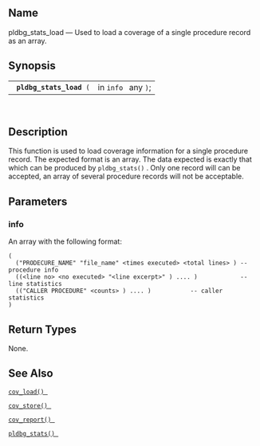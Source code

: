 <div>

<div>

</div>

<div>

## Name

pldbg_stats_load — Used to load a coverage of a single procedure record
as an array.

</div>

<div>

## Synopsis

<div>

|                               |                     |
|-------------------------------|---------------------|
| ` `**`pldbg_stats_load`**` (` | in `info ` any `)`; |

<div>

 

</div>

</div>

</div>

<div>

## Description

This function is used to load coverage information for a single
procedure record. The expected format is an array. The data expected is
exactly that which can be produced by `pldbg_stats()` . Only one record
will can be accepted, an array of several procedure records will not be
acceptable.

</div>

<div>

## Parameters

<div>

### info

An array with the following format:

``` programlisting
(
  ("PRODECURE_NAME" "file_name" <times executed> <total lines> ) -- procedure info
  ((<line no> <no executed> "<line excerpt>" ) .... )            -- line statistics
  (("CALLER PROCEDURE" <counts> ) .... )           -- caller statistics
)
```

</div>

</div>

<div>

## Return Types

None.

</div>

<div>

## See Also

<a href="fn_cov_load.html" class="link" title="cov_load"><code
class="function">cov_load() </code></a>

<a href="fn_cov_store.html" class="link" title="cov_store"><code
class="function">cov_store() </code></a>

<a href="fn_cov_report.html" class="link" title="cov_report"><code
class="function">cov_report() </code></a>

<a href="fn_pldbg_stats.html" class="link" title="pldbg_stats"><code
class="function">pldbg_stats() </code></a>

</div>

</div>
